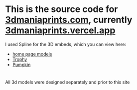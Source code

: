 # This is the source code for [3dmaniaprints.com](https://3dmaniaprints.com), currently [3dmaniaprints.vercel.app](https://3dmaniaprints.vercel.app)

I used Spline for the 3D embeds, which you can view here:

- [home page models](https://community.spline.design/file/c49ff4a2-8e3c-4f35-8174-856898ab3847)
- [Trophy](https://app.spline.design/community/file/9948e7ee-5dfc-46a6-b0e2-56caf6527a33)
- [Pumpkin](https://app.spline.design/community/file/9948e7ee-5dfc-46a6-b0e2-56caf6527a33)

#

All 3d models were designed separately and prior to this site
